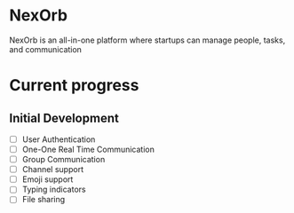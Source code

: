 # NexOrb

NexOrb is an all-in-one platform where startups can manage people, tasks, and communication

# Current progress

 ## Initial Development
  - [ ]  User Authentication 
  - [ ]  One-One Real Time Communication
  - [ ]  Group Communication 
  - [ ]  Channel support
  - [ ]  Emoji support
  - [ ]  Typing indicators
  - [ ]  File sharing
